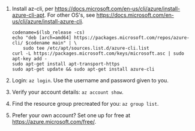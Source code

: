 1. Install az-cli, per
   <https://docs.microsoft.com/en-us/cli/azure/install-azure-cli-apt>. For
   other OS's, see
   <https://docs.microsoft.com/en-us/cli/azure/install-azure-cli>.

    ```
    codename=$(lsb_release -cs)
    echo "deb [arch=amd64] https://packages.microsoft.com/repos/azure-cli/ $codename main" | \
        sudo tee /etc/apt/sources.list.d/azure-cli.list
    curl -L https://packages.microsoft.com/keys/microsoft.asc | sudo apt-key add -
    sudo apt-get install apt-transport-https
    sudo apt-get update && sudo apt-get install azure-cli
    ```

1. Login: `az login`. Use the username and password given to you.

1. Verify your account details: `az account show`.

1. Find the resource group precreated for you: `az group list`.

1. Prefer your own account? Set one up for free at <https://azure.microsoft.com/free/>.
